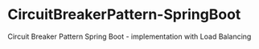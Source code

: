 # CircuitBreakerPattern-SpringBoot
Circuit Breaker Pattern Spring Boot - implementation with Load Balancing
